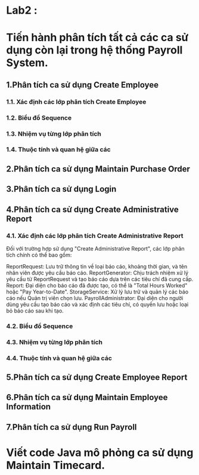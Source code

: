 # Lab2 :
# Tiến hành phân tích tất cả các ca sử dụng còn lại trong hệ thống Payroll System.
## 1.Phân tích ca sử dụng Create Employee
### 1.1. Xác định các lớp phân tích Create Employee
### 1.2. Biểu đồ Sequence
### 1.3. Nhiệm vụ từng lớp phân tích
### 1.4. Thuộc tính và quan hệ giữa các 
## 2.Phân tích ca sử dụng Maintain Purchase Order
## 3.Phân tích ca sử dụng Login
## 4.Phân tích ca sử dụng Create Administrative Report
### 4.1. Xác định các lớp phân tích Create Administrative Report
Đối với trường hợp sử dụng "Create Administrative Report", các lớp phân tích chính có thể bao gồm:

ReportRequest: Lưu trữ thông tin về loại báo cáo, khoảng thời gian, và tên nhân viên được yêu cầu báo cáo.
ReportGenerator: Chịu trách nhiệm xử lý yêu cầu từ ReportRequest và tạo báo cáo dựa trên các tiêu chí đã cung cấp.
Report: Đại diện cho báo cáo đã được tạo, có thể là "Total Hours Worked" hoặc "Pay Year-to-Date".
StorageService: Xử lý lưu trữ và quản lý các báo cáo nếu Quản trị viên chọn lưu.
PayrollAdministrator: Đại diện cho người dùng yêu cầu tạo báo cáo và xác định các tiêu chí, có quyền lưu hoặc loại bỏ báo cáo sau khi tạo.
### 4.2. Biểu đồ Sequence
### 4.3. Nhiệm vụ từng lớp phân tích
### 4.4. Thuộc tính và quan hệ giữa các 
## 5.Phân tích ca sử dụng Create Employee Report
## 6.Phân tích ca sử dụng Maintain Employee Information
## 7.Phân tích ca sử dụng Run Payroll
# Viết code Java mô phỏng ca sử dụng Maintain Timecard.
